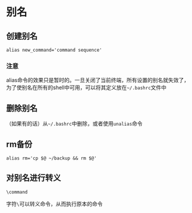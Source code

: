# 别名
## 创建别名
```shell
alias new_command='command sequence'
```
### 注意
alias命令的效果只是暂时的。一旦关闭了当前终端，所有设置的别名就失效了，为了使别名在所有的shell中可用，可以将其定义放在`~/.bashrc`文件中

## 删除别名
（如果有的话）从`~/.bashrc`中删除，或者使用`unalias`命令

## rm备份
```shell
alias rm='cp $@ ~/backup && rm $@'
```

## 对别名进行转义
```shel
\command
```
字符`\`可以转义命令，从而执行原本的命令
